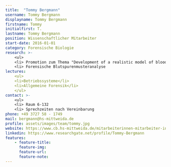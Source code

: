 ```yaml
---
title:  "Tommy Bergmann"
username: Tommy Bergmann
displayname: Tommy Bergmann
firstname: Tommy
initialfirst: T.
lastname: Tommy Bergmann
position: Wissenschaftlicher Mitarbeiter
start-date: 2016-01-01
category: Forensische Biologie
research: >-
    <ul>
    <li> Promotion zum Thema "Development of a realistic model of blood aging at the crime scene based on chromatographic and spectroscopic analysis"
    <li> Forensische Blutspurenmusteranalyse  
lectures: 
    <ul>
    <li>Betriebssysteme</li>
    <li>Allgemeine Forensik</li>
    </ul>
contact: >-
    <ul>
    <li> Raum 6-132
    <li> Sprechzeiten nach Vereinbarung
phone: +49 3727 58 - 1749
mail: bergmann@hs-mittweida.de  
profile: assets/images/team/tommy.jpg
website: https://www.cb.hs-mittweida.de/mitarbeiterinnen-mitarbeiter-in-ihren-fachgruppen/bergmann-tommy/
linkedin: https://www.researchgate.net/profile/Tommy-Bergmann
features:
    - feature-title: 
      feature-img: 
      feature-url: 
      feature-note: 
---
```

